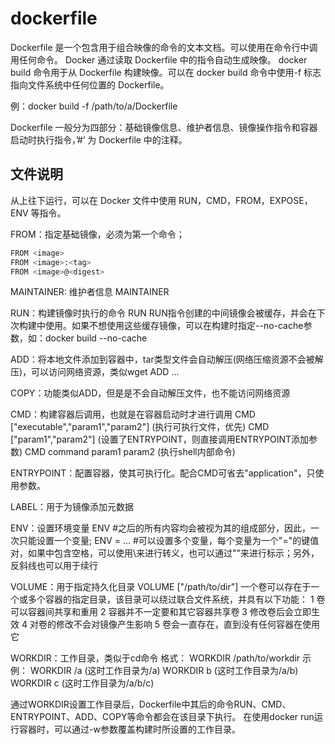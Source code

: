 # dockerfile

Dockerfile 是一个包含用于组合映像的命令的文本文档。可以使用在命令行中调用任何命令。
Docker 通过读取 Dockerfile 中的指令自动生成映像。
docker build 命令用于从 Dockerfile 构建映像。可以在 docker build 命令中使用-f 标志指向文件系统中任何位置的 Dockerfile。

例：docker build -f /path/to/a/Dockerfile

Dockerfile 一般分为四部分：基础镜像信息、维护者信息、镜像操作指令和容器启动时执行指令，’#’ 为 Dockerfile 中的注释。

## 文件说明

从上往下运行，可以在 Docker 文件中使用 RUN，CMD，FROM，EXPOSE，ENV 等指令。

FROM：指定基础镜像，必须为第一个命令；

```sh
FROM <image>
FROM <image>:<tag>
FROM <image>@<digest>
```
MAINTAINER: 维护者信息
MAINTAINER <name>

RUN：构建镜像时执行的命令
RUN <command>
RUN指令创建的中间镜像会被缓存，并会在下次构建中使用。如果不想使用这些缓存镜像，可以在构建时指定--no-cache参数，如：docker build --no-cache

ADD：将本地文件添加到容器中，tar类型文件会自动解压(网络压缩资源不会被解压)，可以访问网络资源，类似wget
ADD <src>... <dest>

COPY：功能类似ADD，但是是不会自动解压文件，也不能访问网络资源

CMD：构建容器后调用，也就是在容器启动时才进行调用
CMD ["executable","param1","param2"] (执行可执行文件，优先)
CMD ["param1","param2"] (设置了ENTRYPOINT，则直接调用ENTRYPOINT添加参数)
CMD command param1 param2 (执行shell内部命令)

ENTRYPOINT：配置容器，使其可执行化。配合CMD可省去"application"，只使用参数。

LABEL：用于为镜像添加元数据

ENV：设置环境变量
ENV <key> <value>  #<key>之后的所有内容均会被视为其<value>的组成部分，因此，一次只能设置一个变量;
ENV <key>=<value> ...  #可以设置多个变量，每个变量为一个"<key>=<value>"的键值对，如果<key>中包含空格，可以使用\来进行转义，也可以通过""来进行标示；另外，反斜线也可以用于续行

VOLUME：用于指定持久化目录
VOLUME ["/path/to/dir"]
一个卷可以存在于一个或多个容器的指定目录，该目录可以绕过联合文件系统，并具有以下功能：
1 卷可以容器间共享和重用
2 容器并不一定要和其它容器共享卷
3 修改卷后会立即生效
4 对卷的修改不会对镜像产生影响
5 卷会一直存在，直到没有任何容器在使用它

WORKDIR：工作目录，类似于cd命令
格式：
    WORKDIR /path/to/workdir
示例：
    WORKDIR /a  (这时工作目录为/a)
    WORKDIR b  (这时工作目录为/a/b)
    WORKDIR c  (这时工作目录为/a/b/c)

通过WORKDIR设置工作目录后，Dockerfile中其后的命令RUN、CMD、ENTRYPOINT、ADD、COPY等命令都会在该目录下执行。
在使用docker run运行容器时，可以通过-w参数覆盖构建时所设置的工作目录。